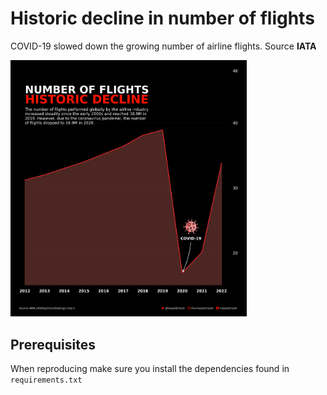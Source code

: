 # Historic decline in number of flights

COVID-19 slowed down the growing number of airline flights. Source **IATA**

<a href="./result.png"><img src="./result.png" width="75%"/></a>

## Prerequisites
When reproducing make sure you install the dependencies found in `requirements.txt`
